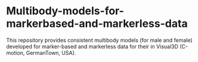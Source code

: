 # Multibody-models-for-markerbased-and-markerless-data

This repository provides consistent multibody models (for male and female) developed for marker-based and markerless data for their in Visual3D (C-motion, GermanTown, USA). 
